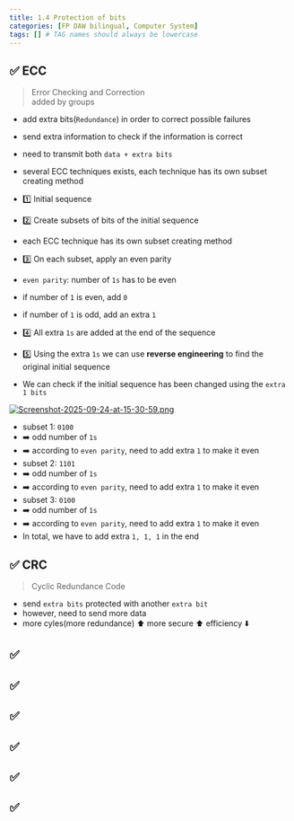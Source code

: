 ```yaml
---
title: 1.4 Protection of bits
categories: [FP DAW bilingual, Computer System]
tags: [] # TAG names should always be lowercase
---
```


## ✅ ECC

> Error Checking and Correction <br>
> added by groups <br>

- add extra bits(`Redundance`) in order to correct possible failures
- send extra information to check if the information is correct
- need to transmit both `data + extra bits`
- several ECC techniques exists, each technique has its own subset creating method

- 1️⃣ Initial sequence
- 2️⃣ Create subsets of bits of the initial sequence
- each ECC technique has its own subset creating method
- 3️⃣ On each subset, apply an even parity
- `even parity`: number of `1s` has to be even
- if number of `1` is even, add `0`
- if number of `1` is odd, add an extra `1`
- 4️⃣ All extra `1s` are added at the end of the sequence
- 5️⃣ Using the extra `1s` we can use **reverse engineering** to find the original initial sequence
- We can check if the initial sequence has been changed using the `extra 1 bits`

[![Screenshot-2025-09-24-at-15-30-59.png](https://i.postimg.cc/vBwcJJN7/Screenshot-2025-09-24-at-15-30-59.png)](https://postimg.cc/2qTkvKm3)

- subset 1: `0100`
- ➡️ odd number of `1s`
- ➡️ according to `even parity`, need to add extra `1` to make it even
- subset 2: `1101`
- ➡️ odd number of `1s`
- ➡️ according to `even parity`, need to add extra `1` to make it even
- subset 3: `0100`
- ➡️ odd number of `1s`
- ➡️ according to `even parity`, need to add extra `1` to make it even
- In total, we have to add extra `1, 1, 1` in the end

## ✅ CRC

> Cyclic Redundance Code <br>

- send `extra bits` protected with another `extra bit`
- however, need to send more data
- more cyles(more redundance) ⬆️ more secure ⬆️ efficiency ⬇️

## ✅

## ✅

## ✅

## ✅

## ✅

## ✅
